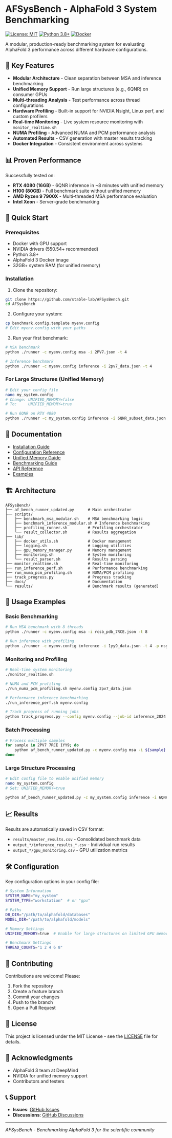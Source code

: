 # AFSysBench - AlphaFold 3 System Benchmarking

[![License: MIT](https://img.shields.io/badge/License-MIT-yellow.svg)](https://opensource.org/licenses/MIT)
[![Python 3.8+](https://img.shields.io/badge/python-3.8+-blue.svg)](https://www.python.org/downloads/)
[![Docker](https://img.shields.io/badge/docker-required-blue.svg)](https://www.docker.com/)

A modular, production-ready benchmarking system for evaluating AlphaFold 3 performance across different hardware configurations.

## 🚀 Key Features

- **Modular Architecture** - Clean separation between MSA and inference benchmarking
- **Unified Memory Support** - Run large structures (e.g., 6QNR) on consumer GPUs
- **Multi-threading Analysis** - Test performance across thread configurations
- **Hardware Profiling** - Built-in support for NVIDIA Nsight, Linux perf, and custom profilers
- **Real-time Monitoring** - Live system resource monitoring with `monitor_realtime.sh`
- **NUMA Profiling** - Advanced NUMA and PCM performance analysis
- **Automated Results** - CSV generation with master results tracking
- **Docker Integration** - Consistent environment across systems

## 📊 Proven Performance

Successfully tested on:
- **RTX 4080 (16GB)** - 6QNR inference in ~8 minutes with unified memory
- **H100 (80GB)** - Full benchmark suite without unified memory
- **AMD Ryzen 9 7900X** - Multi-threaded MSA performance evaluation
- **Intel Xeon** - Server-grade benchmarking

## 🏃 Quick Start

### Prerequisites

- Docker with GPU support
- NVIDIA drivers (550.54+ recommended)
- Python 3.8+
- AlphaFold 3 Docker image
- 32GB+ system RAM (for unified memory)

### Installation

1. Clone the repository:
```bash
git clone https://github.com/stable-lab/AFSysBench.git
cd AFSysBench
```

2. Configure your system:
```bash
cp benchmark.config.template myenv.config
# Edit myenv.config with your paths
```

3. Run your first benchmark:
```bash
# MSA benchmark
python ./runner -c myenv.config msa -i 2PV7.json -t 4

# Inference benchmark
python ./runner -c myenv.config inference -i 2pv7_data.json -t 4
```

### For Large Structures (Unified Memory)

```bash
# Edit your config file
nano my_system.config
# Change: UNIFIED_MEMORY=false
# To:     UNIFIED_MEMORY=true

# Run 6QNR on RTX 4080
python ./runner -c my_system.config inference -i 6QNR_subset_data.json -t 1
```

## 📖 Documentation

- [Installation Guide](docs/guides/installation.md)
- [Configuration Reference](docs/guides/configuration.md)
- [Unified Memory Guide](docs/guides/unified_memory.md)
- [Benchmarking Guide](docs/guides/benchmarking.md)
- [API Reference](docs/api/README.md)
- [Examples](docs/examples/README.md)

## 🏗️ Architecture

```
AFSysBench/
├── af_bench_runner_updated.py      # Main orchestrator
├── scripts/
│   ├── benchmark_msa_modular.sh    # MSA benchmarking logic
│   ├── benchmark_inference_modular.sh # Inference benchmarking
│   ├── profiling_runner.sh         # Profiling orchestrator
│   └── result_collector.sh         # Results aggregation
├── lib/
│   ├── docker_utils.sh             # Docker management
│   ├── logging.sh                  # Logging utilities
│   ├── gpu_memory_manager.py       # Memory management
│   ├── monitoring.sh               # System monitoring
│   └── result_parser.sh            # Results parsing
├── monitor_realtime.sh             # Real-time monitoring
├── run_inference_perf.sh           # Performance benchmarking
├── run_numa_pcm_profiling.sh       # NUMA/PCM profiling
├── track_progress.py               # Progress tracking
├── docs/                           # Documentation
└── results/                        # Benchmark results (generated)
```

## 🔬 Usage Examples

### Basic Benchmarking
```bash
# Run MSA benchmark with 8 threads
python ./runner -c myenv.config msa -i rcsb_pdb_7RCE.json -t 8

# Run inference with profiling
python ./runner -c myenv.config inference -i 1yy9_data.json -t 4 -p nsys
```

### Monitoring and Profiling
```bash
# Real-time system monitoring
./monitor_realtime.sh

# NUMA and PCM profiling
./run_numa_pcm_profiling.sh myenv.config 2pv7_data.json

# Performance inference benchmarking
./run_inference_perf.sh myenv.config

# Track progress of running jobs
python track_progress.py --config myenv.config --job-id inference_2024
```

### Batch Processing
```bash
# Process multiple samples
for sample in 2PV7 7RCE 1YY9; do
    python af_bench_runner_updated.py -c myenv.config msa -i ${sample}.json -t 4
done
```

### Large Structure Processing
```bash
# Edit config file to enable unified memory
nano my_system.config
# Set: UNIFIED_MEMORY=true

python af_bench_runner_updated.py -c my_system.config inference -i 6QNR_subset_data.json -t 1
```

## 📈 Results

Results are automatically saved in CSV format:
- `results/master_results.csv` - Consolidated benchmark data
- `output_*/inference_results_*.csv` - Individual run results
- `output_*/gpu_monitoring.csv` - GPU utilization metrics

## 🛠️ Configuration

Key configuration options in your config file:

```bash
# System Information
SYSTEM_NAME="my_system"
SYSTEM_TYPE="workstation"  # or "gpu"

# Paths
DB_DIR="/path/to/alphafold/databases"
MODEL_DIR="/path/to/alphafold/models"

# Memory Settings
UNIFIED_MEMORY=true  # Enable for large structures on limited GPU memory

# Benchmark Settings
THREAD_COUNTS="1 2 4 6 8"
```

## 🤝 Contributing

Contributions are welcome! Please:
1. Fork the repository
2. Create a feature branch
3. Commit your changes
4. Push to the branch
5. Open a Pull Request

## 📄 License

This project is licensed under the MIT License - see the [LICENSE](LICENSE) file for details.

## 🙏 Acknowledgments

- AlphaFold 3 team at DeepMind
- NVIDIA for unified memory support
- Contributors and testers

## 📞 Support

- **Issues**: [GitHub Issues](https://github.com/stable-lab/AFSysBench/issues)
- **Discussions**: [GitHub Discussions](https://github.com/stable-lab/AFSysBench/discussions)

---
*AFSysBench - Benchmarking AlphaFold 3 for the scientific community*
